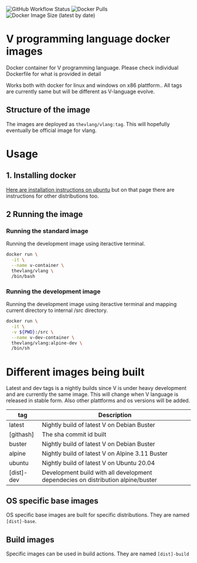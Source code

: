 ![GitHub Workflow Status](https://img.shields.io/github/workflow/status/helto4real/vlang-docker/Deploy%20nightly%20build%20to%20Dockerhub) 
![Docker Pulls](https://img.shields.io/docker/pulls/thevlang/vlang)
![Docker Image Size (latest by date)](https://img.shields.io/docker/image-size/thevlang/vlang)

# V programming language docker images
Docker container for V programming language. Please check individual Dockerfile for what is provided in detail

Works both with docker for linux and windows on x86 plattform.. All tags are currently same but will be different as V-language evolve.  

## Structure of the image

The images are deployed as `thevlang/vlang:tag`. This will hopefully eventually be official image for vlang.

# Usage

## 1. Installing docker

[Here are installation instructions on ubuntu](https://docs.docker.com/engine/install/ubuntu/) but on that page there are instructions for other distributions too.

## 2 Running the image

### Running the standard image

Running the development image using iteractive terminal.

```bash
docker run \
  -it \
  --name v-container \
  thevlang/vlang \
  /bin/bash
```

### Running the development image

Running the development image using iteractive terminal and mapping current directory to internal /src directory.
```bash
docker run \
  -it \
  -v ${PWD}:/src \
  --name v-dev-container \
  thevlang/vlang:alpine-dev \
  /bin/sh
```


# Different images being built

Latest and dev tags is a nightly builds since V is under heavy development and are currently the same image. This will change when V language is released in stable form. Also other plattforms and os versions will be added.

| tag           |       Description |
| ------------- | ----------------- |
| latest        | Nightly build of latest V on Debian Buster|
| \[githash\]   | The sha commit id built |
| buster        | Nightly build of latest V on Debian Buster|
| alpine        | Nightly build of latest V on Alpine 3.11 Buster|
| ubuntu        | Nightly build of latest V on Ubuntu 20.04|
| \[dist\]-dev  | Development build with all development dependecies on distribution alpine/buster |

## OS specific base images

OS specific base images are built for specific distributions. They are named `[dist]-base`.

## Build images

Specific images can be used in build actions. They are named `[dist]-build`
